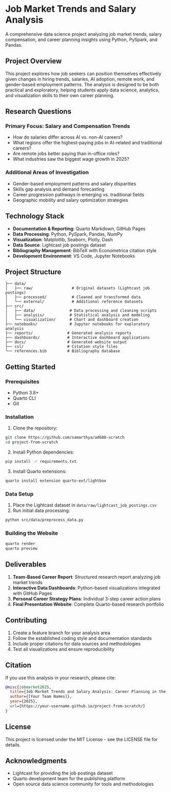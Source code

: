 # Job Market Trends and Salary Analysis

A comprehensive data science project analyzing job market trends, salary compensation, and career planning insights using Python, PySpark, and Pandas.

## Project Overview

This project explores how job seekers can position themselves effectively given changes in hiring trends, salaries, AI adoption, remote work, and gender-based employment patterns. The analysis is designed to be both practical and exploratory, helping students apply data science, analytics, and visualization skills to their own career planning.

## Research Questions

### Primary Focus: Salary and Compensation Trends
- How do salaries differ across AI vs. non-AI careers?
- What regions offer the highest-paying jobs in AI-related and traditional careers?
- Are remote jobs better paying than in-office roles?
- What industries saw the biggest wage growth in 2025?

### Additional Areas of Investigation
- Gender-based employment patterns and salary disparities
- Skills gap analysis and demand forecasting
- Career progression pathways in emerging vs. traditional fields
- Geographic mobility and salary optimization strategies

## Technology Stack

- **Documentation & Reporting**: Quarto Markdown, GitHub Pages
- **Data Processing**: Python, PySpark, Pandas, NumPy
- **Visualization**: Matplotlib, Seaborn, Plotly, Dash
- **Data Source**: Lightcast job postings dataset
- **Bibliography Management**: BibTeX with Econometrica citation style
- **Development Environment**: VS Code, Jupyter Notebooks

## Project Structure

```
├── data/
│   ├── raw/                 # Original datasets (Lightcast job postings)
│   ├── processed/           # Cleaned and transformed data
│   └── external/            # Additional reference datasets
├── src/
│   ├── data/               # Data processing and cleaning scripts
│   ├── analysis/           # Statistical analysis and modeling
│   └── visualization/      # Chart and dashboard creation
├── notebooks/              # Jupyter notebooks for exploratory analysis
├── reports/               # Generated analysis reports
├── dashboards/            # Interactive dashboard applications
├── docs/                  # Generated website output
├── csl/                   # Citation style files
└── references.bib         # Bibliography database
```

## Getting Started

### Prerequisites

- Python 3.8+
- Quarto CLI
- Git

### Installation

1. Clone the repository:
```bash
git clone https://github.com/samarthya/ad688-scratch
cd project-from-scratch
```

2. Install Python dependencies:
```bash
pip install -r requirements.txt
```

3. Install Quarto extensions:
```bash
quarto install extension quarto-ext/lightbox
```

### Data Setup

1. Place the Lightcast dataset in `data/raw/lightcast_job_postings.csv`
2. Run initial data processing:
```bash
python src/data/preprocess_data.py
```

### Building the Website

```bash
quarto render
quarto preview
```

## Deliverables

1. **Team-Based Career Report**: Structured research report analyzing job market trends
2. **Interactive Data Dashboards**: Python-based visualizations integrated with GitHub Pages
3. **Personal Career Strategy Plans**: Individual 3-step career action plans
4. **Final Presentation Website**: Complete Quarto-based research portfolio

## Contributing

1. Create a feature branch for your analysis area
2. Follow the established coding style and documentation standards
3. Include proper citations for data sources and methodologies
4. Test all visualizations and ensure reproducibility

## Citation

If you use this analysis in your research, please cite:

```bibtex
@misc{jobmarket2025,
  title={Job Market Trends and Salary Analysis: Career Planning in the AI Era},
  author={[Your Team Names]},
  year={2025},
  url={https://your-username.github.io/project-from-scratch/}
}
```

## License

This project is licensed under the MIT License - see the LICENSE file for details.

## Acknowledgments

- Lightcast for providing the job postings dataset
- Quarto development team for the publishing platform
- Open source data science community for tools and methodologies